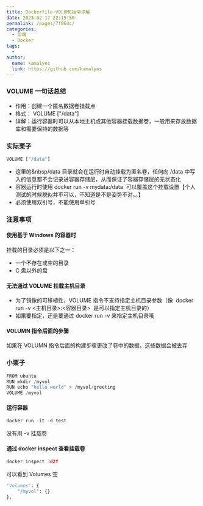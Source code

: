 ```yaml
---
title: Dockerfile-VOLUME指令详解
date: 2023-02-17 22:15:56
permalink: /pages/7f064c/
categories:
  - 后端
  - Docker
tags:
  - 
author: 
  name: kamalyes
  link: https://github.com/kamalyes
---
```

### VOLUME 一句话总结

- 作用：创建一个匿名数据卷挂载点
- 格式：&nbsp;VOLUME ["/data"]&nbsp;
- 详解：运行容器时可以从本地主机或其他容器挂载数据卷，一般用来存放数据库和需要保持的数据等

### 实际栗子
```python
VOLUME ["/data"] 
```

- 这里的&nbsp/data&nbsp;目录就会在运行时自动挂载为匿名卷，任何向 /data 中写入的信息都不会记录进容器存储层，从而保证了容器存储层的无状态化
- 容器运行时使用&nbsp;docker run -v mydata:/data &nbsp;可以覆盖这个挂载设置【个人测试的时候貌似并不可以，不知道是不是姿势不对。。】
- 必须使用双引号，不能使用单引号

### 注意事项
#### 使用基于 Windows 的容器时
挂载的目录必须是以下之一：

- 一个不存在或空的目录
- C 盘以外的盘

#### 无法通过 VOLUME 挂载主机目录

- 为了镜像的可移植性，VOLUME 指令不支持指定主机目录参数（像&nbsp;&nbsp;docker run -v <主机目录>:<容器目录>&nbsp; 是可以指定主机目录的）
- 如果要指定，还是要通过 docker run -v 来指定主机目录哦


#### VOLUMN 指令后面的步骤
如果在 VOLUMN 指令后面的构建步骤更改了卷中的数据，这些数据会被丢弃

### 小栗子
```python
FROM ubuntu
RUN mkdir /myvol
RUN echo "hello world" > /myvol/greeting
VOLUME /myvol
```

#### 运行容器
```python
docker run -it -d test
```
没有用 -v 挂载卷

#### 通过 docker inspect 查看挂载卷
```python
docker inspect 3d2f
```
可以看到 Volumes 空
```python
"Volumes": {
    "/myvol": {}
},
```
